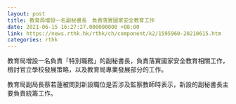 ```yaml
---
layout: post
title: 教育局增設一名副秘書長　負責落實國家安全教育工作
date: 2021-06-15 16:27:27.000000000 +08:00
link: https://news.rthk.hk/rthk/ch/component/k2/1595960-20210615.htm
categories: rthk
---
```


教育局增設一名負責「特別職務」的副秘書長，負責落實國家安全教育相關工作，檢討官立學校發展策略，以及教育局專業發展部分的工作。

教育局副局長蔡若蓮被問到新設職位是否涉及監察教師時表示，新設的副秘書長主要負責統籌工作。

